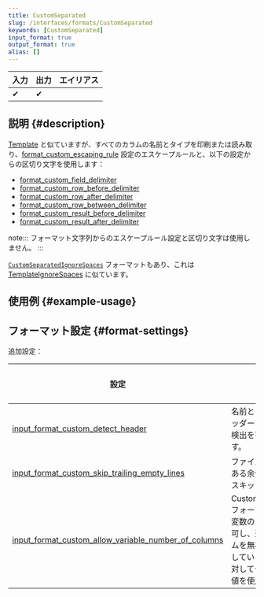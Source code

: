 ```yaml
---
title: CustomSeparated
slug: /interfaces/formats/CustomSeparated
keywords: [CustomSeparated]
input_format: true
output_format: true
alias: []
---
```


| 入力 | 出力 | エイリアス |
|-------|--------|-------|
| ✔     | ✔      |       |

## 説明 {#description}

[Template](../Template/Template.md) と似ていますが、すべてのカラムの名前とタイプを印刷または読み取り、[format_custom_escaping_rule](../../../operations/settings/settings-formats.md/#format_custom_escaping_rule) 設定のエスケープルールと、以下の設定からの区切り文字を使用します：

- [format_custom_field_delimiter](/operations/settings/settings-formats.md/#format_custom_field_delimiter)
- [format_custom_row_before_delimiter](/operations/settings/settings-formats.md/#format_custom_row_before_delimiter)
- [format_custom_row_after_delimiter](/operations/settings/settings-formats.md/#format_custom_row_after_delimiter)
- [format_custom_row_between_delimiter](/operations/settings/settings-formats.md/#format_custom_row_between_delimiter)
- [format_custom_result_before_delimiter](/operations/settings/settings-formats.md/#format_custom_result_before_delimiter)
- [format_custom_result_after_delimiter](/operations/settings/settings-formats.md/#format_custom_result_after_delimiter)

note:::
フォーマット文字列からのエスケープルール設定と区切り文字は使用しません。
:::

[`CustomSeparatedIgnoreSpaces`](../CustomSeparated/CustomSeparatedIgnoreSpaces.md) フォーマットもあり、これは [TemplateIgnoreSpaces](../Template//TemplateIgnoreSpaces.md) に似ています。

## 使用例 {#example-usage}

## フォーマット設定 {#format-settings}

追加設定：

| 設定                                                                                                                                                                        | 説明                                                                                                                     | デフォルト |
|---------------------------------------------------------------------------------------------------------------------------------------------------------------------------|--------------------------------------------------------------------------------------------------------------------------|-----------|
| [input_format_custom_detect_header](../../../operations/settings/settings-formats.md/#input_format_custom_detect_header)                                                   | 名前とタイプのヘッダーを自動的に検出を有効にします。                                                                   | `true`    |
| [input_format_custom_skip_trailing_empty_lines](../../../operations/settings/settings-formats.md/#input_format_custom_skip_trailing_empty_lines)                         | ファイルの末尾にある余分な空行をスキップします。                                                                          | `false`   |
| [input_format_custom_allow_variable_number_of_columns](../../../operations/settings/settings-formats.md/#input_format_custom_allow_variable_number_of_columns)           | CustomSeparatedフォーマットで可変数のカラムを許可し、追加のカラムを無視し、欠落しているカラムに対してデフォルト値を使用します。 | `false`   |
